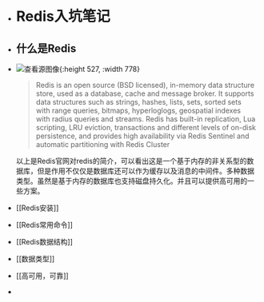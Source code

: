 - # Redis入坑笔记
- ## 什么是Redis
- ![查看源图像](https://download.logo.wine/logo/Redis/Redis-Logo.wine.png){:height 527, :width 778}
  > Redis is an open source (BSD licensed), in-memory data structure store, used as a database, cache and message broker. It supports data structures such as strings, hashes, lists, sets, sorted sets with range queries, bitmaps, hyperloglogs, geospatial indexes with radius queries and streams. Redis has built-in replication, Lua scripting, LRU eviction, transactions and different levels of on-disk persistence, and provides high availability via Redis Sentinel and automatic partitioning with Redis Cluster
  
  以上是Redis官网对redis的简介，可以看出这是一个基于内存的非关系型的数据库，但是作用不仅仅是数据库还可以作为缓存以及消息的中间件。多种数据类型。虽然是基于内存的数据库也支持磁盘持久化。并且可以提供高可用的一些方案。
- [[Redis安装]]
- [[Redis常用命令]]
- [[Redis数据结构]]
- [[数据类型]]
- [[高可用，可靠]]
-